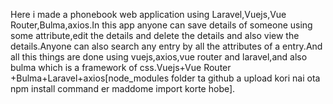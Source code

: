 Here i made a phonebook web application using Laravel,Vuejs,Vue Router,Bulma,axios.In this app anyone can save details of someone using some attribute,edit the details and delete the details and also view the details.Anyone can also search any entry by all the attributes of a entry.And all this things are done using vuejs,axios,vue router and laravel,and also bulma which is a framework of css.Vuejs+Vue Router +Bulma+Laravel+axios[node_modules folder ta github a upload kori nai ota npm install command er maddome import korte hobe].  




